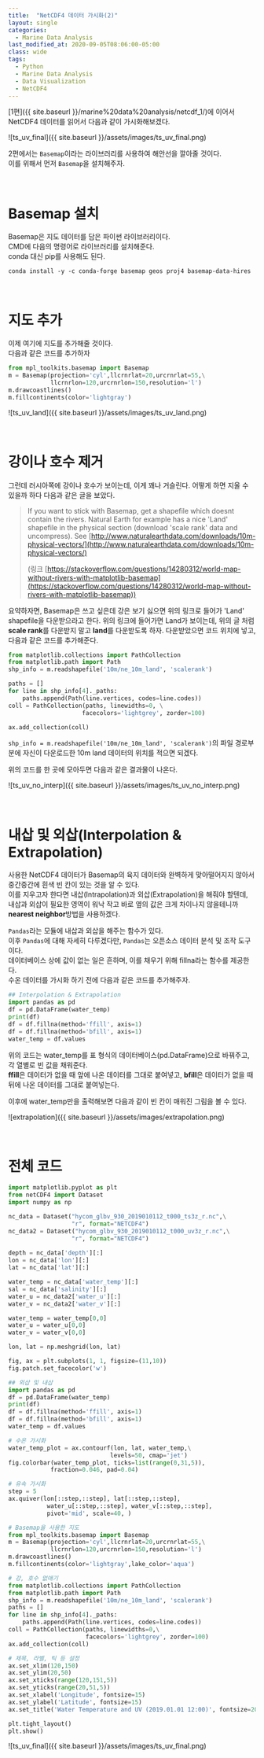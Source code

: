```yaml
---
title:  "NetCDF4 데이터 가시화(2)"
layout: single
categories: 
  - Marine Data Analysis
last_modified_at: 2020-09-05T08:06:00-05:00
class: wide
tags:
  - Python
  - Marine Data Analysis
  - Data Visualization
  - NetCDF4
---
```


[1편]({{ site.baseurl }}/marine%20data%20analysis/netcdf_1/)에 이어서 NetCDF4 데이터를 읽어서 다음과 같이 가시화해보겠다.

![ts_uv_final]({{ site.baseurl }}/assets/images/ts_uv_final.png)

2편에서는 `Basemap`이라는 라이브러리를 사용하여 해안선을 깔아줄 것이다.\
이를 위해서 먼저 `Basemap`을 설치해주자.

<br/>

# Basemap 설치
Basemap은 지도 데이터를 담은 파이썬 라이브러리이다.\
CMD에 다음의 명령어로 라이브러리를 설치해준다.\
conda 대신 pip를 사용해도 된다.

~~~console
conda install -y -c conda-forge basemap geos proj4 basemap-data-hires
~~~

<br/>

# 지도 추가

이제 여기에 지도를 추가해줄 것이다.\
다음과 같은 코드를 추가하자
~~~python
from mpl_toolkits.basemap import Basemap
m = Basemap(projection='cyl',llcrnrlat=20,urcrnrlat=55,\
            llcrnrlon=120,urcrnrlon=150,resolution='l')
m.drawcoastlines()
m.fillcontinents(color='lightgray')
~~~

![ts_uv_land]({{ site.baseurl }}/assets/images/ts_uv_land.png)

<br/>

# 강이나 호수 제거

그런데 러시아쪽에 강이나 호수가 보이는데, 이게 꽤나 거슬린다.
어떻게 하면 지울 수 있을까 하다 다음과 같은 글을 보았다.

> If you want to stick with Basemap, get a shapefile which doesnt contain the rivers. Natural Earth for example has a nice 'Land' shapefile in the physical section (download 'scale rank' data and uncompress). See [http://www.naturalearthdata.com/downloads/10m-physical-vectors/](http://www.naturalearthdata.com/downloads/10m-physical-vectors/)
> 
> (링크 [https://stackoverflow.com/questions/14280312/world-map-without-rivers-with-matplotlib-basemap](https://stackoverflow.com/questions/14280312/world-map-without-rivers-with-matplotlib-basemap))

요약하자면, Basemap은 쓰고 싶은데 강은 보기 싫으면 위의 링크로 들어가 'Land' shapefile을 다운받으라고 한다. 위의 링크에 들어가면 Land가 보이는데, 위의 글 처럼 **scale rank**를 다운받지 말고 **land**를 다운받도록 하자. 다운받았으면 코드 위치에 넣고, 다음과 같은 코드를 추가해준다.

~~~python
from matplotlib.collections import PathCollection
from matplotlib.path import Path
shp_info = m.readshapefile('10m/ne_10m_land', 'scalerank')

paths = []
for line in shp_info[4]._paths:
    paths.append(Path(line.vertices, codes=line.codes))
coll = PathCollection(paths, linewidths=0, \
                     facecolors='lightgrey', zorder=100)

ax.add_collection(coll)
~~~

`shp_info = m.readshapefile('10m/ne_10m_land', 'scalerank')`의 파일 경로부분에 자신이 다운로드한 10m land 데이터의 위치를 적으면 되겠다.

위의 코드를 한 곳에 모아두면 다음과 같은 결과물이 나온다.

![ts_uv_no_interp]({{ site.baseurl }}/assets/images/ts_uv_no_interp.png)

<br/>

# 내삽 및 외삽(Interpolation & Extrapolation)

사용한 NetCDF4 데이터가 Basemap의 육지 데이터와 완벽하게 맞아떨어지지 않아서 중간중간에 흰색 빈 칸이 있는 것을 알 수 있다.\
이를 지우고자 한다면 내삽(Intrapolation)과 외삽(Extrapolation)을 해줘야 할텐데, 내삽과 외삽이 필요한 영역이 워낙 작고 바로 옆의 값은 크게 차이나지 않을테니까 **nearest neighbor**방법을 사용하겠다.

`Pandas`라는 모듈에 내삽과 외삽을 해주는 함수가 있다.\
이후 `Pandas`에 대해 자세히 다루겠다만, `Pandas`는 오픈소스 데이터 분석 및 조작 도구이다.\
데이터베이스 상에 값이 없는 일은 흔하며, 이를 채우기 위해 fillna라는 함수를 제공한다.\
수온 데이터를 가시화 하기 전에 다음과 같은 코드를 추가해주자.

~~~python
## Interpolation & Extrapolation
import pandas as pd
df = pd.DataFrame(water_temp)
print(df)
df = df.fillna(method='ffill', axis=1)
df = df.fillna(method='bfill', axis=1)
water_temp = df.values
~~~

위의 코드는 water_temp를 표 형식의 데이터베이스(pd.DataFrame)으로 바꿔주고, 각 열별로 빈 값을 채워준다.\
**ffill**은 데이터가 없을 때 앞에 나온 데이터를 그대로 붙여넣고, **bfill**은 데이터가 없을 때 뒤에 나온 데이터를 그대로 붙여넣는다.

이후에 water_temp만을 출력해보면 다음과 같이 빈 칸이 매워진 그림을 볼 수 있다.

![extrapolation]({{ site.baseurl }}/assets/images/extrapolation.png)

<br/>

# 전체 코드

~~~python
import matplotlib.pyplot as plt
from netCDF4 import Dataset
import numpy as np

nc_data = Dataset("hycom_glbv_930_2019010112_t000_ts3z_r.nc",\
                  "r", format="NETCDF4")
nc_data2 = Dataset("hycom_glbv_930_2019010112_t000_uv3z_r.nc",\
                  "r", format="NETCDF4")
 
depth = nc_data['depth'][:]
lon = nc_data['lon'][:]
lat = nc_data['lat'][:]

water_temp = nc_data['water_temp'][:]
sal = nc_data['salinity'][:]
water_u = nc_data2['water_u'][:]
water_v = nc_data2['water_v'][:]

water_temp = water_temp[0,0]
water_u = water_u[0,0]
water_v = water_v[0,0]

lon, lat = np.meshgrid(lon, lat)

fig, ax = plt.subplots(1, 1, figsize=(11,10))
fig.patch.set_facecolor('w')

## 외삽 및 내삽
import pandas as pd
df = pd.DataFrame(water_temp)
print(df)
df = df.fillna(method='ffill', axis=1)
df = df.fillna(method='bfill', axis=1)
water_temp = df.values

# 수온 가시화
water_temp_plot = ax.contourf(lon, lat, water_temp,\
                             levels=50, cmap='jet')
fig.colorbar(water_temp_plot, ticks=list(range(0,31,5)),
            fraction=0.046, pad=0.04)

# 유속 가시화
step = 5
ax.quiver(lon[::step,::step], lat[::step,::step],
           water_u[::step,::step], water_v[::step,::step],
           pivot='mid', scale=40, )

# Basemap을 사용한 지도
from mpl_toolkits.basemap import Basemap
m = Basemap(projection='cyl',llcrnrlat=20,urcrnrlat=55,\
            llcrnrlon=120,urcrnrlon=150,resolution='l')
m.drawcoastlines()
m.fillcontinents(color='lightgray',lake_color='aqua')

# 강, 호수 없애기
from matplotlib.collections import PathCollection
from matplotlib.path import Path
shp_info = m.readshapefile('10m/ne_10m_land', 'scalerank')
paths = []
for line in shp_info[4]._paths:
    paths.append(Path(line.vertices, codes=line.codes))
coll = PathCollection(paths, linewidths=0,\
                      facecolors='lightgrey', zorder=100)
ax.add_collection(coll)

# 제목, 라벨, 틱 등 설정
ax.set_xlim(120,150)
ax.set_ylim(20,50)
ax.set_xticks(range(120,151,5))
ax.set_yticks(range(20,51,5))
ax.set_xlabel('Longitude', fontsize=15)
ax.set_ylabel('Latitude', fontsize=15)
ax.set_title('Water Temperature and UV (2019.01.01 12:00)', fontsize=20)

plt.tight_layout()
plt.show()
~~~

![ts_uv_final]({{ site.baseurl }}/assets/images/ts_uv_final.png)